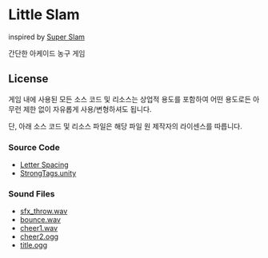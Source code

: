 # Little Slam

inspired by [Super Slam](https://namu.wiki/w/%EC%8A%88%ED%8D%BC%EC%8A%AC%EB%9E%A8)

간단한 아케이드 농구 게임

## License

게임 내에 사용된 모든 소스 코드 및 리소스는 상업적 용도를 포함하여 어떤 용도로든 아무런 제한 없이 자유롭게 사용/변형하셔도 됩니다.

단, 아래 소스 코드 및 리소스 파일은 해당 파일 원 제작자의 라이센스를 따릅니다.

### Source Code

- [Letter Spacing](https://bitbucket.org/AcornGame/adjustable-character-spacing)
- [StrongTags.unity](https://github.com/realityreflection/StrongTags.unity)

### Sound Files

- [sfx_throw.wav](https://opengameart.org/content/sfxthrow)
- [bounce.wav](http://freesound.org/people/andre.rocha.nascimento/sounds/51461/)
- [cheer1.wav](http://freesound.org/people/jayfrosting/sounds/333404/)
- [cheer2.ogg](http://freesound.org/people/BerlinGameScene/sounds/267248/)
- [title.ogg](https://opengameart.org/content/final-punch)